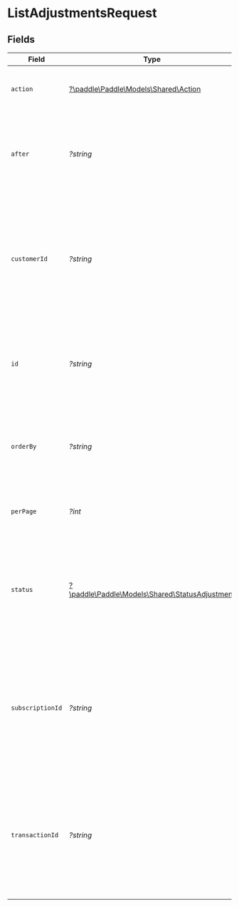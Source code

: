 # ListAdjustmentsRequest


## Fields

| Field                                                                                                                   | Type                                                                                                                    | Required                                                                                                                | Description                                                                                                             | Example                                                                                                                 |
| ----------------------------------------------------------------------------------------------------------------------- | ----------------------------------------------------------------------------------------------------------------------- | ----------------------------------------------------------------------------------------------------------------------- | ----------------------------------------------------------------------------------------------------------------------- | ----------------------------------------------------------------------------------------------------------------------- |
| `action`                                                                                                                | [?\paddle\Paddle\Models\Shared\Action](../../models/shared/Action.md)                                                   | :heavy_minus_sign:                                                                                                      | Return entities for the specified action.                                                                               |                                                                                                                         |
| `after`                                                                                                                 | *?string*                                                                                                               | :heavy_minus_sign:                                                                                                      | Return entities after the specified cursor. Used for working through paginated results.                                 |                                                                                                                         |
| `customerId`                                                                                                            | *?string*                                                                                                               | :heavy_minus_sign:                                                                                                      | Return entities related to the specified customer. Use a comma separated list to specify multiple customer IDs.         | ctm_01gt25aq4b2zcfw12szwtjrbdt                                                                                          |
| `id`                                                                                                                    | *?string*                                                                                                               | :heavy_minus_sign:                                                                                                      | Return only the IDs specified. Use a comma separated list to get multiple entities.                                     |                                                                                                                         |
| `orderBy`                                                                                                               | *?string*                                                                                                               | :heavy_minus_sign:                                                                                                      | Order returned entities by the specified field and direction (`[ASC]` or `[DESC]`).                                     |                                                                                                                         |
| `perPage`                                                                                                               | *?int*                                                                                                                  | :heavy_minus_sign:                                                                                                      | Set how many entities are returned per page.                                                                            |                                                                                                                         |
| `status`                                                                                                                | [?\paddle\Paddle\Models\Shared\StatusAdjustment](../../models/shared/StatusAdjustment.md)                               | :heavy_minus_sign:                                                                                                      | Return entities that match the specified status. Use a comma separated list to specify multiple status values.          |                                                                                                                         |
| `subscriptionId`                                                                                                        | *?string*                                                                                                               | :heavy_minus_sign:                                                                                                      | Return entities related to the specified subscription. Use a comma separated list to specify multiple subscription IDs. | sub_01gvne45dvdhg5gdxrz6hh511r                                                                                          |
| `transactionId`                                                                                                         | *?string*                                                                                                               | :heavy_minus_sign:                                                                                                      | Return entities related to the specified transaction. Use a comma separated list to specify multiple transaction IDs.   | txn_01gw225vv6tjbb5gnt062a3k5v                                                                                          |